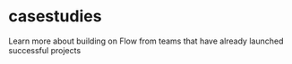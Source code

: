# casestudies
Learn more about building on Flow from teams that have already launched successful projects 
